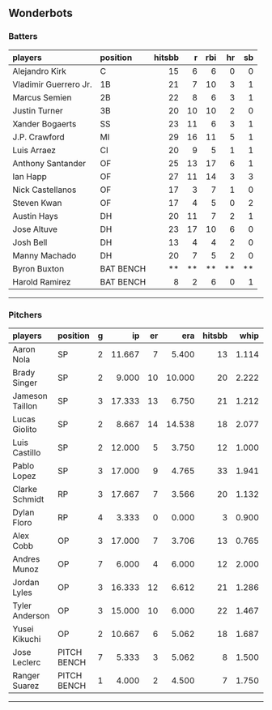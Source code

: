## Wonderbots

### Batters

 
|players               |position  | hitsbb|  r| rbi| hr| sb| 
|:---------------------|:---------|------:|--:|---:|--:|--:| 
|Alejandro Kirk        |C         |     15|  6|   6|  0|  0| 
|Vladimir Guerrero Jr. |1B        |     21|  7|  10|  3|  1| 
|Marcus Semien         |2B        |     22|  8|   6|  3|  1| 
|Justin Turner         |3B        |     20| 10|  10|  2|  0| 
|Xander Bogaerts       |SS        |     23| 11|   6|  3|  1| 
|J.P. Crawford         |MI        |     29| 16|  11|  5|  1| 
|Luis Arraez           |CI        |     20|  9|   5|  1|  1| 
|Anthony Santander     |OF        |     25| 13|  17|  6|  1| 
|Ian Happ              |OF        |     27| 11|  14|  3|  3| 
|Nick Castellanos      |OF        |     17|  3|   7|  1|  0| 
|Steven Kwan           |OF        |     17|  4|   5|  0|  2| 
|Austin Hays           |DH        |     20| 11|   7|  2|  1| 
|Jose Altuve           |DH        |     23| 17|  10|  6|  0| 
|Josh Bell             |DH        |     13|  4|   4|  2|  0| 
|Manny Machado         |DH        |     20|  7|   5|  2|  0| 
|Byron Buxton          |BAT BENCH |     **| **|  **| **| **| 
|Harold Ramirez        |BAT BENCH |      8|  2|   6|  0|  1| 


* * *

### Pitchers

 
|players         |position    |  g|     ip| er|    era| hitsbb|  whip| so|  w| sv| 
|:---------------|:-----------|--:|------:|--:|------:|------:|-----:|--:|--:|--:| 
|Aaron Nola      |SP          |  2| 11.667|  7|  5.400|     13| 1.114| 14|  1|  0| 
|Brady Singer    |SP          |  2|  9.000| 10| 10.000|     20| 2.222|  8|  0|  0| 
|Jameson Taillon |SP          |  3| 17.333| 13|  6.750|     21| 1.212| 19|  0|  0| 
|Lucas Giolito   |SP          |  2|  8.667| 14| 14.538|     18| 2.077|  9|  0|  0| 
|Luis Castillo   |SP          |  2| 12.000|  5|  3.750|     12| 1.000|  8|  1|  0| 
|Pablo Lopez     |SP          |  3| 17.000|  9|  4.765|     33| 1.941| 12|  1|  0| 
|Clarke Schmidt  |RP          |  3| 17.667|  7|  3.566|     20| 1.132| 18|  1|  0| 
|Dylan Floro     |RP          |  4|  3.333|  0|  0.000|      3| 0.900|  3|  1|  0| 
|Alex Cobb       |OP          |  3| 17.000|  7|  3.706|     13| 0.765| 15|  1|  0| 
|Andres Munoz    |OP          |  7|  6.000|  4|  6.000|     12| 2.000| 11|  0|  3| 
|Jordan Lyles    |OP          |  3| 16.333| 12|  6.612|     21| 1.286| 11|  1|  0| 
|Tyler Anderson  |OP          |  3| 15.000| 10|  6.000|     22| 1.467| 13|  0|  0| 
|Yusei Kikuchi   |OP          |  2| 10.667|  6|  5.062|     18| 1.687| 14|  0|  0| 
|Jose Leclerc    |PITCH BENCH |  7|  5.333|  3|  5.062|      8| 1.500|  9|  0|  1| 
|Ranger Suarez   |PITCH BENCH |  1|  4.000|  2|  4.500|      7| 1.750|  5|  0|  0| 


* * *


